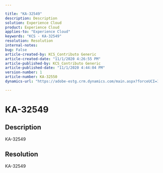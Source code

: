 ```yaml
---

title: "KA-32549"  
description: Description  
solution: Experience Cloud  
product: Experience Cloud  
applies-to: "Experience Cloud"  
keywords: "KCS - KA-32549"  
resolution: Resolution  
internal-notes:   
bug: False  
article-created-by: KCS_Contributo Generic  
article-created-date: "11/1/2020 4:26:55 PM"  
article-published-by: KCS_Contributo Generic  
article-published-date: "11/1/2020 4:44:04 PM"  
version-number: 1  
article-number: KA-32550  
dynamics-url: "https://adobe-estg.crm.dynamics.com/main.aspx?forceUCI=1&pagetype=entityrecord&etn=knowledgearticle&id=ab13280b-5f1c-eb11-a814-000d3a35ed4e"

---
```


# KA-32549

## Description

KA-32549

## Resolution

KA-32549

